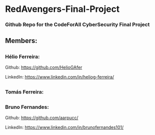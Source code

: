 # RedAvengers-Final-Project

### Github Repo for the CodeForAll CyberSecurity Final Project

## Members:

##
### Hélio Ferreira:

Github: https://github.com/HelioGAfer

LinkedIn: https://www.linkedin.com/in/heliog-ferreira/

##
### Tomás Ferreira:

##
### Bruno Fernandes:

Github: https://github.com/aarpucc/

LinkedIn: https://www.linkedin.com/in/brunofernandes101/

##

